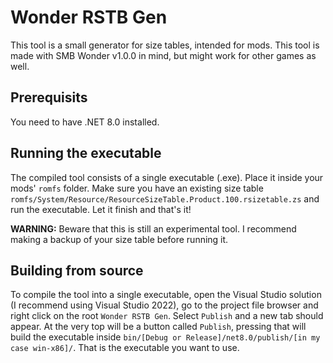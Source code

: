 # Wonder RSTB Gen
This tool is a small generator for size tables, intended for mods. This tool is made with SMB Wonder v1.0.0 in mind, but might work for other games as well.

## Prerequisits
You need to have .NET 8.0 installed.

## Running the executable
The compiled tool consists of a single executable (.exe). Place it inside your mods' ``romfs`` folder. Make sure you have an existing size table ``romfs/System/Resource/ResourceSizeTable.Product.100.rsizetable.zs`` and run the executable. Let it finish and that's it!

**WARNING:** Beware that this is still an experimental tool. I recommend making a backup of your size table before running it.

## Building from source
To compile the tool into a single executable, open the Visual Studio solution (I recommend using Visual Studio 2022), go to the project file browser and right click on the root ``Wonder RSTB Gen``. Select ``Publish`` and a new tab should appear. At the very top will be a button called ``Publish``, pressing that will build the executable inside ``bin/[Debug or Release]/net8.0/publish/[in my case win-x86]/``. That is the executable you want to use.